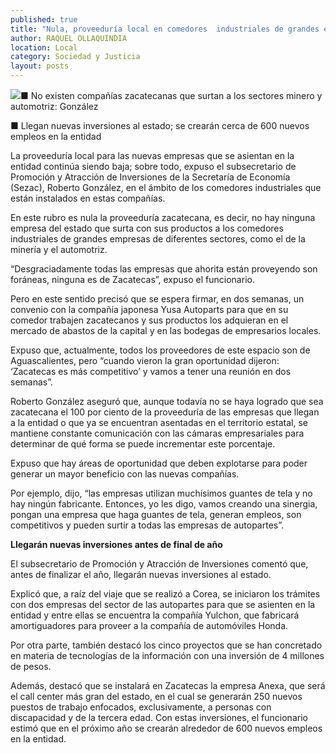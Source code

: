 ```yaml
---
published: true
title: "Nula, proveeduría local en comedores  industriales de grandes empresas: Sezac"
author: RAQUEL OLLAQUINDIA
location: Local
category: Sociedad y Justicia
layout: posts
---
```


![](http://i.imgur.com/PeBfpBMm.jpg)■ No existen compañías zacatecanas que surtan a los sectores minero y automotriz: González

■ Llegan nuevas inversiones al estado; se crearán cerca de 600 nuevos empleos en la entidad

La proveeduría local para las nuevas empresas que se asientan en la entidad continúa siendo baja; sobre todo, expuso el subsecretario de Promoción y Atracción de Inversiones de la Secretaría de Economía (Sezac), Roberto González, en el ámbito de los comedores industriales que están instalados en estas compañías. 

En este rubro es nula la proveeduría zacatecana, es decir, no hay ninguna empresa del estado que surta con sus productos a los comedores industriales de grandes empresas de diferentes sectores, como el de la minería y el automotriz.

“Desgraciadamente todas las empresas que ahorita están proveyendo son foráneas, ninguna es de Zacatecas”, expuso el funcionario.

Pero en este sentido precisó que se espera firmar, en dos semanas, un convenio con la compañía japonesa Yusa Autoparts para que en su comedor trabajen zacatecanos y sus productos los adquieran en el mercado de abastos de la capital y en las bodegas de empresarios locales.

Expuso que, actualmente, todos los proveedores de este espacio son de Aguascalientes, pero “cuando vieron la gran oportunidad dijeron: ‘Zacatecas es más competitivo’ y vamos a tener una reunión en dos semanas”.

Roberto González aseguró que, aunque todavía no se haya logrado que sea zacatecana el 100 por ciento de la proveeduría de las empresas que llegan a la entidad o que ya se encuentran asentadas en el territorio estatal, se mantiene constante comunicación con las cámaras empresariales para determinar de qué forma se puede incrementar este porcentaje.

Expuso que hay áreas de oportunidad que deben explotarse para poder generar un mayor beneficio con las nuevas compañías. 

Por ejemplo, dijo, “las empresas utilizan muchísimos guantes de tela y no hay ningún fabricante. Entonces, yo les digo, vamos creando una sinergia, pongan una empresa que haga guantes de tela, generan empleos, son competitivos y pueden surtir a todas las empresas de autopartes”.


**Llegarán nuevas inversiones 
antes de final de año**

El subsecretario de Promoción y Atracción de Inversiones comentó que, antes de finalizar el año, llegarán nuevas inversiones al estado. 

Explicó que, a raíz del viaje que se realizó a Corea, se iniciaron los trámites con dos empresas del sector de las autopartes para que se asienten en la entidad y entre ellas se encuentra la compañía Yulchon, que fabricará amortiguadores para proveer a la compañía de automóviles Honda.

Por otra parte, también destacó los cinco proyectos que se han concretado en materia de tecnologías de la información con una inversión de 4 millones de pesos. 

Además, destacó que se instalará en Zacatecas la empresa Anexa, que será el call center más gran del estado, en el cual se generarán 250 nuevos puestos de trabajo enfocados, exclusivamente, a personas con discapacidad y de la tercera edad.
Con estas inversiones, el funcionario estimó que en el próximo año se crearán alrededor de 600 nuevos empleos en la entidad.
